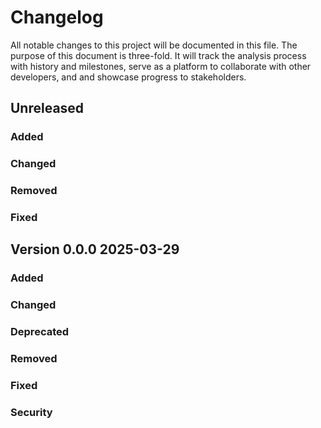 # Changelog
All notable changes to this project will be documented in this file. The purpose of this document is three-fold. It will track the analysis process with history and milestones, serve as a platform to collaborate with other developers, and and showcase progress to stakeholders.

## Unreleased
### Added
### Changed
### Removed
### Fixed

## Version 0.0.0 2025-03-29
### Added
### Changed
### Deprecated
### Removed
### Fixed
### Security
